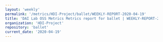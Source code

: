 ```yaml
---
layout: 'weekly'
permalink: '/metrics/HDI-Project/ballet/WEEKLY-REPORT-2020-04-19'
title: 'DAI Lab OSS Metrics Metrics report for ballet | WEEKLY-REPORT-2020-04-19'
organization: 'HDI-Project'
repository: 'ballet'
current_date: '2020-04-19'
---
```

